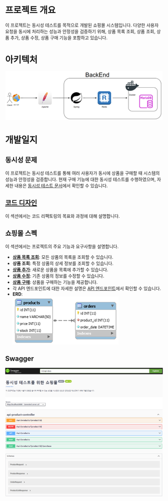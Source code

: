 # 프로젝트 개요
이 프로젝트는 동시성 테스트를 목적으로 개발된 쇼핑몰 시스템입니다. 다양한 사용자 요청을 동시에 처리하는 성능과 안정성을 검증하기 위해, 상품 목록 조회, 상품 조회, 상품 추가, 상품 수정, 상품 구매 기능을 포함하고 있습니다.

# 아키텍처
![basic](./docs/images/Architecture.PNG)

# 개발일지
## 동시성 문제
이 프로젝트는 동시성 테스트를 통해 여러 사용자가 동시에 상품을 구매할 때 시스템의 성능과 안정성을 검증합니다.
현재 구매 기능에 대한 동시성 테스트를 수행하였으며, 자세한 내용은 [동시성 테스트 문서](docs/concurrency-issue.md)에서 확인할 수 있습니다.

## [코드 디자인](docs/refactoring)
이 섹션에서는 코드 리팩토링의 목표와 과정에 대해 설명합니다.

## 쇼핑몰 스펙
이 섹션에서는 프로젝트의 주요 기능과 요구사항을 설명합니다.
- [**상품 목록 조회**](docs/api/products.md#상품-목록-조회): 모든 상품의 목록을 조회할 수 있습니다.
- **상품 조회**: 특정 상품의 상세 정보를 조회할 수 있습니다.
- [**상품 추가**](docs/api/products.md#상품-추가): 새로운 상품을 목록에 추가할 수 있습니다.
- [**상품 수정**](docs/api/products.md#상품-수정): 기존 상품의 정보를 수정할 수 있습니다.
- [**상품 구매**](docs/api/products.md#상품-구매): 상품을 구매하는 기능을 제공합니다.
- 각 API 엔드포인트에 대한 자세한 설명은 [API 엔드포인트](docs/api/products.md)에서 확인할 수 있습니다.
- **ERD**:<br>![shoppingmal ERD](./docs/images/Shoppingmall-ERD.png)

## Swagger
![Swagger UI](./docs/images/Swagger-UI.PNG)


